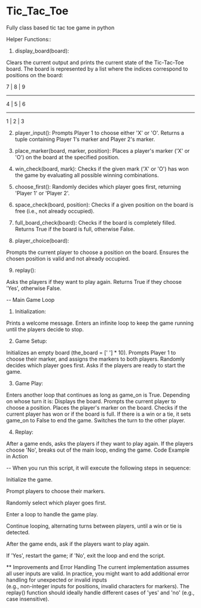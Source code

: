 # Tic_Tac_Toe
Fully class based tic tac toe game in python

Helper Functions::
1. display_board(board):

  Clears the current output and prints the current state of the Tic-Tac-Toe board.
  The board is represented by a list where the indices correspond to positions on the board:

7 | 8 | 9

---------

4 | 5 | 6

---------

1 | 2 | 3

2. player_input():
 Prompts Player 1 to choose either 'X' or 'O'.
 Returns a tuple containing Player 1's marker and Player 2's marker.

3. place_marker(board, marker, position):
 Places a player's marker ('X' or 'O') on the board at the specified position.

4.  win_check(board, mark):
 Checks if the given mark ('X' or 'O') has won the game by evaluating all possible winning combinations.

5. choose_first():
 Randomly decides which player goes first, returning 'Player 1' or 'Player 2'.

6. space_check(board, position):
 Checks if a given position on the board is free (i.e., not already occupied).

7. full_board_check(board):
 Checks if the board is completely filled. Returns True if the board is full, otherwise False.

8. player_choice(board):

 Prompts the current player to choose a position on the board.
 Ensures the chosen position is valid and not already occupied.

9. replay():

 Asks the players if they want to play again.
 Returns True if they choose 'Yes', otherwise False.

-- Main Game Loop

1. Initialization:

 Prints a welcome message.
 Enters an infinite loop to keep the game running until the players decide to stop.

2. Game Setup:

 Initializes an empty board (the_board = [' '] * 10).
 Prompts Player 1 to choose their marker, and assigns the markers to both players.
 Randomly decides which player goes first.
 Asks if the players are ready to start the game.

3. Game Play:

 Enters another loop that continues as long as game_on is True.
 Depending on whose turn it is:
 Displays the board.
 Prompts the current player to choose a position.
 Places the player's marker on the board.
 Checks if the current player has won or if the board is full.
 If there is a win or a tie, it sets game_on to False to end the game.
 Switches the turn to the other player.

4. Replay:

 After a game ends, asks the players if they want to play again.
 If the players choose 'No', breaks out of the main loop, ending the game.
 Code Example in Action

-- When you run this script, it will execute the following steps in sequence:

 Initialize the game.

 Prompt players to choose their markers.

 Randomly select which player goes first.

 Enter a loop to handle the game play.

 Continue looping, alternating turns between players, until a win or tie is detected.

 After the game ends, ask if the players want to play again.

 If 'Yes', restart the game; if 'No', exit the loop and end the script.

** Improvements and Error Handling
 The current implementation assumes all user inputs are valid. In practice, you might want to add additional error handling for unexpected or invalid inputs     
 (e.g., non-integer inputs for positions, invalid characters for markers).
 The replay() function should ideally handle different cases of 'yes' and 'no' (e.g., case insensitive).

